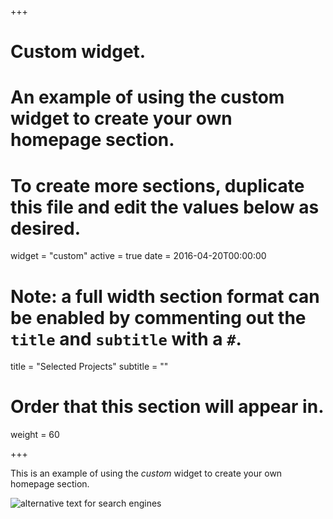 +++
# Custom widget.
# An example of using the custom widget to create your own homepage section.
# To create more sections, duplicate this file and edit the values below as desired.
widget = "custom"
active = true
date = 2016-04-20T00:00:00

# Note: a full width section format can be enabled by commenting out the `title` and `subtitle` with a `#`.
title = "Selected Projects"
subtitle = ""

# Order that this section will appear in.
weight = 60

+++

This is an example of using the *custom* widget to create your own homepage section.

![alternative text for search engines](/img/logo2.png)
